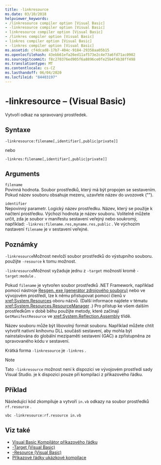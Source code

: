 ```yaml
---
title: -linkresource
ms.date: 03/10/2018
helpviewer_keywords:
- /linkresource compiler option [Visual Basic]
- -linkresource compiler option [Visual Basic]
- linkresource compiler option [Visual Basic]
- /linkres compiler option [Visual Basic]
- linkres compiler option [Visual Basic]
- -linkres compiler option [Visual Basic]
ms.assetid: cf4dcad8-17b7-404c-9184-29358aa05b15
ms.openlocfilehash: 43ebb61efa26ed11af573e2c4e73a6fd71ac0902
ms.sourcegitcommit: f8c270376ed905f6a8896ce0fe25b4f4b38ff498
ms.translationtype: MT
ms.contentlocale: cs-CZ
ms.lasthandoff: 06/04/2020
ms.locfileid: "84403197"
---
```

# <a name="-linkresource-visual-basic"></a>-linkresource – (Visual Basic)
Vytvoří odkaz na spravovaný prostředek.  
  
## <a name="syntax"></a>Syntaxe  
  
```console  
-linkresource:filename[,identifier[,public|private]]  
```

nebo  

```console
-linkres:filename[,identifier[,public|private]]  
```  
  
## <a name="arguments"></a>Arguments  
 `filename`  
 Povinná hodnota. Soubor prostředků, který má být propojen se sestavením. Pokud název souboru obsahuje mezeru, uzavřete název do uvozovek ("").  
  
 `identifier`  
 Nepovinný parametr. Logický název prostředku. Název, který se použije k načtení prostředku. Výchozí hodnota je název souboru. Volitelně můžete určit, zda je soubor v manifestu sestavení veřejný nebo soukromý, například: `-linkres:filename.res,myname.res,public` . Ve výchozím nastavení `filename` je v sestavení veřejné.  
  
## <a name="remarks"></a>Poznámky  
 `-linkresource`Možnost nevloží soubor prostředků do výstupního souboru. použijte `-resource` k tomu možnost.  
  
 `-linkresource`Možnost vyžaduje jednu z `-target` možností kromě `-target:module` .  
  
 Pokud `filename` je vytvořen soubor prostředků .NET Framework, například pomocí nástroje [Resgen. exe (generátor zdrojového souboru)](../../../framework/tools/resgen-exe-resource-file-generator.md) nebo ve vývojovém prostředí, lze k němu přistupovat pomocí členů v <xref:System.Resources> oboru názvů. (Další informace najdete v tématu <xref:System.Resources.ResourceManager> .) Pro přístup ke všem dalším prostředkům v době běhu použijte metody, které začínají `GetManifestResource` ve <xref:System.Reflection.Assembly> třídě.  
  
 Název souboru může být libovolný formát souboru. Například můžete chtít vytvořit nativní knihovnu DLL součásti sestavení, aby mohla být nainstalována do globální mezipaměti sestavení (GAC) a zpřístupněna ze spravovaného kódu v sestavení.  
  
 Krátká forma `-linkresource` je `-linkres` .  
  
> [!NOTE]
> Tato `-linkresource` možnost není k dispozici ve vývojovém prostředí sady Visual Studio. je k dispozici pouze při kompilaci z příkazového řádku.  
  
## <a name="example"></a>Příklad  
 Následující kód zkompiluje a vytvoří `in.vb` odkazy na soubor prostředků `rf.resource` .  
  
```console  
vbc -linkresource:rf.resource in.vb  
```  
  
## <a name="see-also"></a>Viz také

- [Visual Basic Kompilátor příkazového řádku](index.md)
- [-Target (Visual Basic)](target.md)
- [-Resource (Visual Basic)](resource.md)
- [Příkazové řádky ukázkové kompilace](sample-compilation-command-lines.md)
